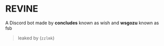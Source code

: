 # REVINE
A Discord bot made by **concludes** known as wish and **wsgozu** known as fsb
> leaked by (`zzlmk`)
